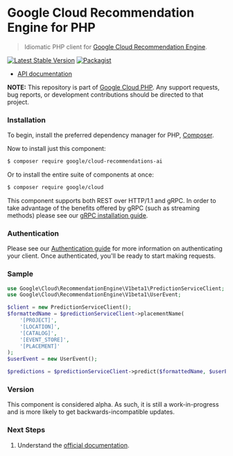 # Google Cloud Recommendation Engine for PHP

> Idiomatic PHP client for [Google Cloud Recommendation Engine](https://cloud.google.com/recommendations-ai).

[![Latest Stable Version](https://poser.pugx.org/google/cloud-recommendations-ai/v/stable)](https://packagist.org/packages/google/cloud-recommendations-ai) [![Packagist](https://img.shields.io/packagist/dm/google/cloud-recommendations-ai.svg)](https://packagist.org/packages/google/cloud-recommendations-ai)

* [API documentation](http://googleapis.github.io/google-cloud-php/#/docs/cloud-recommendations-ai/latest/recommendationengine/readme)

**NOTE:** This repository is part of [Google Cloud PHP](https://github.com/googleapis/google-cloud-php). Any
support requests, bug reports, or development contributions should be directed to
that project.

### Installation

To begin, install the preferred dependency manager for PHP, [Composer](https://getcomposer.org/).

Now to install just this component:

```sh
$ composer require google/cloud-recommendations-ai
```

Or to install the entire suite of components at once:

```sh
$ composer require google/cloud
```

This component supports both REST over HTTP/1.1 and gRPC. In order to take advantage of the benefits offered by gRPC (such as streaming methods)
please see our [gRPC installation guide](https://cloud.google.com/php/grpc).

### Authentication

Please see our [Authentication guide](https://github.com/googleapis/google-cloud-php/blob/master/AUTHENTICATION.md) for more information
on authenticating your client. Once authenticated, you'll be ready to start making requests.

### Sample

```php
use Google\Cloud\RecommendationEngine\V1beta1\PredictionServiceClient;
use Google\Cloud\RecommendationEngine\V1beta1\UserEvent;

$client = new PredictionServiceClient();
$formattedName = $predictionServiceClient->placementName(
    '[PROJECT]',
    '[LOCATION]',
    '[CATALOG]',
    '[EVENT_STORE]',
    '[PLACEMENT]'
);
$userEvent = new UserEvent();

$predictions = $predictionServiceClient->predict($formattedName, $userEvent);
```

### Version

This component is considered alpha. As such, it is still a work-in-progress and is more likely to get backwards-incompatible updates.

### Next Steps

1. Understand the [official documentation](https://cloud.google.com/recommendations-ai/docs).
